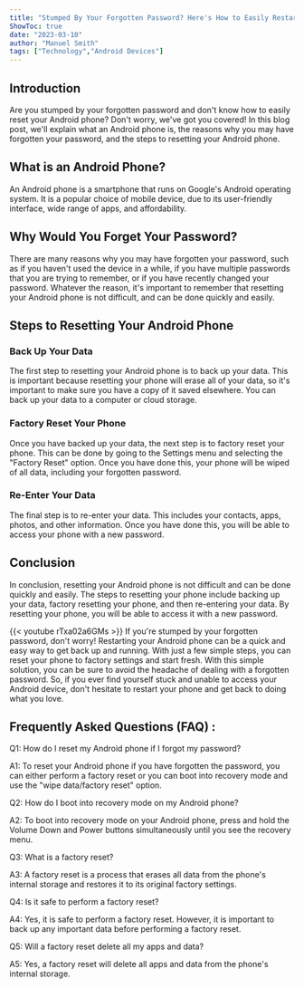 ```yaml
---
title: "Stumped By Your Forgotten Password? Here's How to Easily Restart Your Android Phone!"
ShowToc: true 
date: "2023-03-10"
author: "Manuel Smith" 
tags: ["Technology","Android Devices"]
---
```

## Introduction
Are you stumped by your forgotten password and don't know how to easily reset your Android phone? Don't worry, we've got you covered! In this blog post, we'll explain what an Android phone is, the reasons why you may have forgotten your password, and the steps to resetting your Android phone. 

## What is an Android Phone?
An Android phone is a smartphone that runs on Google's Android operating system. It is a popular choice of mobile device, due to its user-friendly interface, wide range of apps, and affordability.

## Why Would You Forget Your Password?
There are many reasons why you may have forgotten your password, such as if you haven't used the device in a while, if you have multiple passwords that you are trying to remember, or if you have recently changed your password. Whatever the reason, it's important to remember that resetting your Android phone is not difficult, and can be done quickly and easily.

## Steps to Resetting Your Android Phone

### Back Up Your Data
The first step to resetting your Android phone is to back up your data. This is important because resetting your phone will erase all of your data, so it's important to make sure you have a copy of it saved elsewhere. You can back up your data to a computer or cloud storage.

### Factory Reset Your Phone
Once you have backed up your data, the next step is to factory reset your phone. This can be done by going to the Settings menu and selecting the "Factory Reset" option. Once you have done this, your phone will be wiped of all data, including your forgotten password.

### Re-Enter Your Data
The final step is to re-enter your data. This includes your contacts, apps, photos, and other information. Once you have done this, you will be able to access your phone with a new password.

## Conclusion
In conclusion, resetting your Android phone is not difficult and can be done quickly and easily. The steps to resetting your phone include backing up your data, factory resetting your phone, and then re-entering your data. By resetting your phone, you will be able to access it with a new password.

{{< youtube rTxa02a6GMs >}} 
If you're stumped by your forgotten password, don't worry! Restarting your Android phone can be a quick and easy way to get back up and running. With just a few simple steps, you can reset your phone to factory settings and start fresh. With this simple solution, you can be sure to avoid the headache of dealing with a forgotten password. So, if you ever find yourself stuck and unable to access your Android device, don't hesitate to restart your phone and get back to doing what you love.

## Frequently Asked Questions (FAQ) :
Q1: How do I reset my Android phone if I forgot my password?

A1: To reset your Android phone if you have forgotten the password, you can either perform a factory reset or you can boot into recovery mode and use the "wipe data/factory reset" option.

Q2: How do I boot into recovery mode on my Android phone?

A2: To boot into recovery mode on your Android phone, press and hold the Volume Down and Power buttons simultaneously until you see the recovery menu.

Q3: What is a factory reset?

A3: A factory reset is a process that erases all data from the phone's internal storage and restores it to its original factory settings.

Q4: Is it safe to perform a factory reset?

A4: Yes, it is safe to perform a factory reset. However, it is important to back up any important data before performing a factory reset.

Q5: Will a factory reset delete all my apps and data?

A5: Yes, a factory reset will delete all apps and data from the phone's internal storage.


